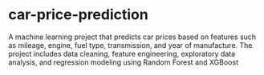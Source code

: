 # car-price-prediction
A machine learning project that predicts car prices based on features such as mileage, engine, fuel type, transmission, and year of manufacture. The project includes data cleaning, feature engineering, exploratory data analysis, and regression modeling using Random Forest and XGBoost

